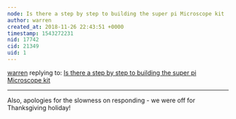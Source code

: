 ```yaml
---
node: Is there a step by step to building the super pi Microscope kit
author: warren
created_at: 2018-11-26 22:43:51 +0000
timestamp: 1543272231
nid: 17742
cid: 21349
uid: 1
---
```




[warren](../profile/warren) replying to: [Is there a step by step to building the super pi Microscope kit](../notes/Hightower77/11-23-2018/is-there-a-step-by-step-to-building-the-super-pi-microscope-kit)

----
Also, apologies for the slowness on responding - we were off for Thanksgiving holiday!
